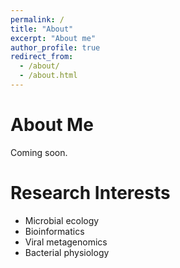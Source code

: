 ```yaml
---
permalink: /
title: "About"
excerpt: "About me"
author_profile: true
redirect_from: 
  - /about/
  - /about.html
---
```


About Me
======
Coming soon.

Research Interests
======

* Microbial ecology
* Bioinformatics
* Viral metagenomics
* Bacterial physiology
